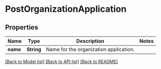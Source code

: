 # PostOrganizationApplication

## Properties
Name | Type | Description | Notes
------------ | ------------- | ------------- | -------------
**name** | **String** | Name for the organization application. | 

[[Back to Model list]](../README.md#documentation-for-models) [[Back to API list]](../README.md#documentation-for-api-endpoints) [[Back to README]](../README.md)



